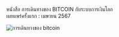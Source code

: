 หนังสือ การเดินทางของ BITCOIN กับระบบการเงินโลก    
เผยแพร่ครั้งแรก :  เมษายน 2567


![การเดินทางของ bitcoin](https://github.com/prakayrat/BitcoinJourneyAndGlobalFinancialSystem/assets/51775195/2daaa2a4-9d5b-4075-9a01-82096b75e3a6)
